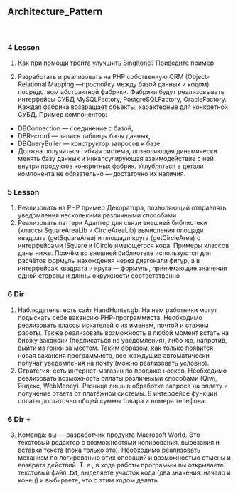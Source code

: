## Architecture_Pattern
<br>

### 4 Lesson

1) Как при помощи трейта улучшить Singltone? Приведите пример


2) Разработать и реализовать на PHP собственную ORM (Object-Relational Mapping —прослойку между базой данных и кодом) посредством абстрактной фабрики. Фабрики будут реализовывать интерфейсы СУБД MySQLFactory, PostgreSQLFactory, OracleFactory. Каждая фабрика возвращает объекты, характерные для конкретной СУБД. Пример компонентов: 
* DBConnection — соединение с базой,
* DBRecrord — запись таблицы базы данных,
* DBQueryBuiler — конструктор запросов к базе. 
* Должна получиться гибкая система, позволяющая динамически менять базу данных и инкапсулирующая взаимодействие с ней внутри продуктов конкретных фабрик. Углубляться в детали компонента не обязательно — достаточно их наличия.


### 5 Lesson

1)  Реализовать на PHP пример Декоратора, позволяющий отправлять уведомления несколькими различными способами
2) Реализовать паттерн Адаптер для связи внешней библиотеки (классы SquareAreaLib и CircleAreaLib) вычисления площади квадрата (getSquareArea) и площади круга (getCircleArea) с интерфейсами ISquare и ICircle имеющегося кода. Примеры классов даны ниже. Причём во внешней библиотеке используются для расчётов формулы нахождения через диагонали фигур, а в интерфейсах квадрата и круга — формулы, принимающие значения одной стороны и длины окружности соответственно


###  6 Dir
1) Наблюдатель: есть сайт HandHunter.gb. На нем работники могут подыскать себе вакансию РНР-программиста. Необходимо реализовать классы искателей с их именем, почтой и стажем работы. Также реализовать возможность в любой момент встать на биржу вакансий (подписаться на уведомления), либо же, напротив, выйти из гонки за местом. Таким образом, как только появится новая вакансия программиста, все жаждущие автоматически получат уведомления на почту (можно реализовать условно).
2) Стратегия: есть интернет-магазин по продаже носков. Необходимо реализовать возможность оплаты различными способами (Qiwi, Яндекс, WebMoney). Разница лишь в обработке запроса на оплату и получение ответа от платёжной системы. В интерфейсе функции оплаты достаточно общей суммы товара и номера телефона.


### 6 Dir +
3) Команда: вы — разработчик продукта Macrosoft World. Это текстовый редактор с возможностями копирования, вырезания и вставки текста (пока только это). Необходимо реализовать механизм по логированию этих операций и возможностью отмены и возврата действий. Т. е., в ходе работы программы вы открываете текстовый файл .txt, выделяете участок кода (два значения: начало и конец) и выбираете, что с этим кодом делать.
